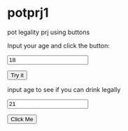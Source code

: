 # potprj1
pot legality prj using buttons
<!DOCTYPE html>
<html>
<body>

<p>Input your age and click the button:</p>

<input id="age" value="18" />

<button onclick="myFunction()">Try it</button>

<p id="demo"></p>

<script>
function myFunction() {
  var age, voteable;
  age = document.getElementById("age").value;
  voteable = (age < 18) ? "Too young":"Old enough";
  document.getElementById("demo").innerHTML = voteable + " to vote.";
}
</script>


<p> input age to see if you can drink legally </p>

<input id="ages" value="21" />

<button onclick="myFun()">Click Me</button>

<p id="dem"></p>
<script>
function myFun() {
  var ages, legal;
  ages = document.getElementById("ages").value;
  legal = (ages < 21) ? "Too young":"Old enough";
  document.getElementById("dem").innerHTML = legal + " to consume booze";
}
</script>
</body>
</html>
